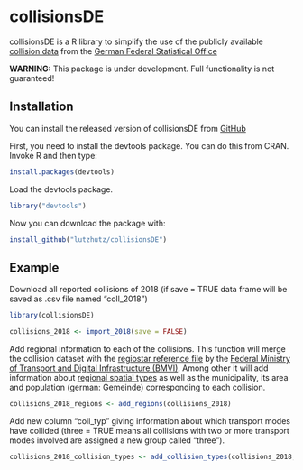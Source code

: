 
<!-- README.md is generated from README.Rmd. Please edit that file -->

# collisionsDE

<!-- badges: start -->

<!-- badges: end -->

collisionsDE is a R library to simplify the use of the publicly
available [collision
data](https://unfallatlas.statistikportal.de/_opendata2020.html) from
the [German Federal Statistical
Office](https://www.destatis.de/DE/Home/_inhalt.html)

**WARNING:** This package is under development. Full functionality is
not guaranteed\!

## Installation

You can install the released version of collisionsDE from
[GitHub](https://github.com)

First, you need to install the devtools package. You can do this from
CRAN. Invoke R and then type:

``` r
install.packages(devtools)
```

Load the devtools package.

``` r
library("devtools")
```

Now you can download the package with:

``` r
install_github("lutzhutz/collisionsDE")
```

## Example

Download all reported collisions of 2018 (if save = TRUE data frame will
be saved as .csv file named “coll\_2018”)

``` r
library(collisionsDE)

collisions_2018 <- import_2018(save = FALSE)
```

Add regional information to each of the collisions. This function will
merge the collision dataset with the [regiostar reference
file](https://www.bmvi.de/SharedDocs/DE/Anlage/G/regiostar-referenzdateien.html)
by the [Federal Ministry of Transport and Digital Infrastructure
(BMVI)](https://www.bmvi.de/DE/Home/home.html). Among other it will add
information about [regional spatial
types](https://www.bmvi.de/SharedDocs/DE/Artikel/G/regionalstatistische-raumtypologie.html)
as well as the municipality, its area and population (german: Gemeinde)
corresponding to each collision.

``` r
collisions_2018_regions <- add_regions(collisions_2018)
```

Add new column “coll\_typ” giving information about which transport
modes have collided (three = TRUE means all collisions with two or more
transport modes involved are assigned a new group called “three”).

``` r
collisions_2018_collision_types <- add_collision_types(collisions_2018, three = TRUE)
```
